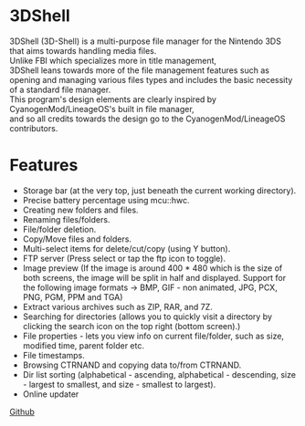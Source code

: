 # 3DShell 

3DShell (3D-Shell) is a multi-purpose file manager for the Nintendo 3DS that aims towards handling media files.   
Unlike FBI which specializes more in title management,   
3DShell leans towards more of the file management features such as opening and managing various files types and includes the basic necessity of a standard file manager.   
This program's design elements are clearly inspired by CyanogenMod/LineageOS's built in file manager,   
and so all credits towards the design go to the CyanogenMod/LineageOS contributors.   

# Features

 - Storage bar (at the very top, just beneath the current working directory).
 - Precise battery percentage using mcu::hwc.
 - Creating new folders and files.
 - Renaming files/folders.
 - File/folder deletion.
 - Copy/Move files and folders.
 - Multi-select items for delete/cut/copy (using Y button).
 - FTP server (Press select or tap the ftp icon to toggle).
 - Image preview (If the image is around 400 * 480 which is the size of both screens, the image will be split in half and displayed. Support for the following image formats -> BMP, GIF - non animated, JPG, PCX, PNG, PGM, PPM and TGA)
 - Extract various archives such as ZIP, RAR, and 7Z.
 - Searching for directories (allows you to quickly visit a directory by clicking the search icon on the top right (bottom screen).)
 - File properties - lets you view info on current file/folder, such as size, modified time, parent folder etc.
 - File timestamps.
 - Browsing CTRNAND and copying data to/from CTRNAND.
 - Dir list sorting (alphabetical - ascending, alphabetical - descending, size - largest to smallest, and size - smallest to largest).
 - Online updater
 
[Github](https://github.com/joel16/3DShell)